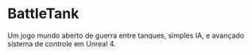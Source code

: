 # BattleTank
Um jogo mundo aberto de guerra entre tanques, simples IA, e avançado sistema de controle em Unreal 4.
